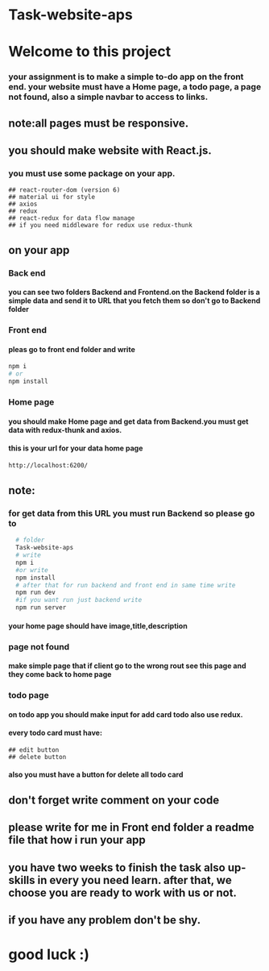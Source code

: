 # Task-website-aps

# Welcome to this project

### your assignment is to make a simple to-do app on the front end. your website must have a Home page, a todo page, a page not found, also a simple navbar to access to links.

## note:all pages must be responsive.

## you should make website with React.js.

### you must use some package on your app.

    ## react-router-dom (version 6)
    ## material ui for style
    ## axios
    ## redux
    ## react-redux for data flow manage
    ## if you need middleware for redux use redux-thunk

## on your app

### Back end

#### you can see two folders **Backend** and **Frontend**.on the Backend folder is a simple data and send it to URL that you fetch them so don't go to **Backend folder**

### Front end

#### pleas go to front end folder and write

```bash
npm i
# or 
npm install
```



### Home page

#### you should make Home page and get data from Backend.you must get data with **redux-thunk** and **axios**.

#### this is your url for your **data home page**

```bash
http://localhost:6200/
```

## note:

### for get data from this URL you must run Backend so please go to

```bash
  # folder
  Task-website-aps
  # write
  npm i
  #or write
  npm install
  # after that for run backend and front end in same time write
  npm run dev
  #if you want run just backend write
  npm run server
```

#### your home page should have **image**,**title**,**description**

### page not found
#### make simple page that if client go to the wrong rout see this page and they come back to home page
### todo page

#### on todo app you should make input for add card todo also use **redux**.

#### every todo card must have:

    ## edit button
    ## delete button

#### also you must have a button for delete all todo card

## don't forget write comment on your code
## please write for me in Front end folder a readme file that how i run your app
## you have two weeks to finish the task also up-skills in every you need learn. after that, we choose you are ready to work with us or not.
## if you have any problem don't be shy.
# good luck :)

